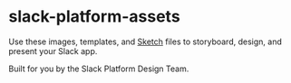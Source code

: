 # slack-platform-assets

Use these images, templates, and [Sketch](https://www.sketchapp.com/) files to storyboard, design, and present your Slack app.

Built for you by the Slack Platform Design Team.
